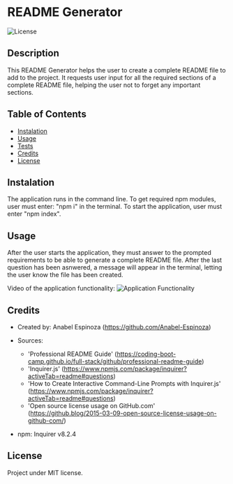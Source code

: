 # README Generator

![License](https://img.shields.io/badge/License-MIT-blue.svg)

## Description

This README Generator helps the user to create a complete README file to add to the project. It requests user input for all the required sections of a complete README file, helping the user  not to forget any important sections.

## Table of Contents

- [Instalation](#installation)
- [Usage](#usage)
- [Tests](#tests)
- [Credits](#credits)
- [License](#license)

## Instalation

The application runs in the command line. 
To get required npm modules, user must enter: "npm i" in the terminal.
To start the application, user must enter "npm index".

## Usage

After the user starts the application, they must answer to the prompted requirements to be able to generate a complete README file. After the last question has been asnwered, a message will appear in the terminal, letting the user know the file has been created.

Video of the application functionality:
![Application Functionality](./assets/)

## Credits

- Created by: Anabel Espinoza (https://github.com/Anabel-Espinoza)

- Sources: 
    * 'Professional README Guide' (https://coding-boot-camp.github.io/full-stack/github/professional-readme-guide)
    * 'Inquirer.js' (https://www.npmjs.com/package/inquirer?activeTab=readme#questions)
    * 'How to Create Interactive Command-Line Prompts with Inquirer.js' (https://www.npmjs.com/package/inquirer?activeTab=readme#questions)
    * 'Open source license usage on GitHub.com' (https://github.blog/2015-03-09-open-source-license-usage-on-github-com/)

- npm: Inquirer v8.2.4

## License
Project under MIT license.
